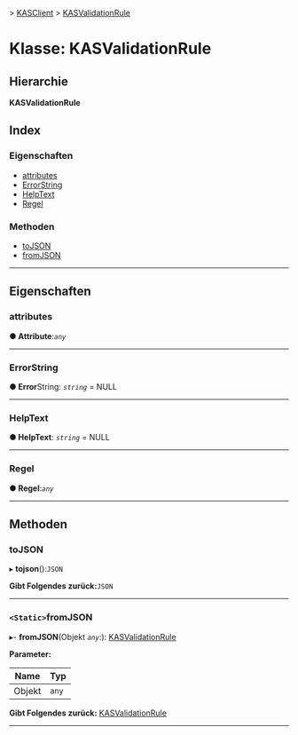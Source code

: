 [](../README.md) > [KASClient](../modules/kasclient.md) > [KASValidationRule](../classes/kasclient.kasvalidationrule.md)

# <a name="class-kasvalidationrule"></a>Klasse: KASValidationRule

## <a name="hierarchy"></a>Hierarchie

**KASValidationRule**

## <a name="index"></a>Index 

### <a name="properties"></a>Eigenschaften

* [attributes](kasclient.kasvalidationrule.md#attributes)
* [ErrorString](kasclient.kasvalidationrule.md#errorstring)
* [HelpText](kasclient.kasvalidationrule.md#helptext)
* [Regel](kasclient.kasvalidationrule.md#rule)
### <a name="methods"></a>Methoden

* [toJSON](kasclient.kasvalidationrule.md#tojson)
* [fromJSON](kasclient.kasvalidationrule.md#fromjson)

---

## <a name="properties"></a>Eigenschaften

<a id="attributes"></a>

###  <a name="attributes"></a>attributes

**● Attribute**:*`any`*

___
<a id="errorstring"></a>

###  <a name="errorstring"></a>ErrorString

**● Error**String: *`string`* = NULL

___
<a id="helptext"></a>

###  <a name="helptext"></a>HelpText

**● HelpText**: *`string`* = NULL

___
<a id="rule"></a>

###  <a name="rule"></a>Regel

**● Regel**:*`any`*

___

## <a name="methods"></a>Methoden

<a id="tojson"></a>

###  <a name="tojson"></a>toJSON

▸ **tojson**():`JSON`

**Gibt Folgendes zurück:**`JSON`

___
<a id="fromjson"></a>

### <a name="static-fromjson"></a>`<Static>`fromJSON

▸- **fromJSON**(Objekt *`any`*:): [KASValidationRule](kasclient.kasvalidationrule.md)

**Parameter:**

| Name | Typ |
| ------ | ------ |
| Objekt | `any` |

**Gibt Folgendes zurück:** [KASValidationRule](kasclient.kasvalidationrule.md)

___

